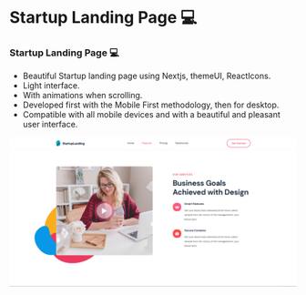 # Startup Landing Page 💻
### Startup Landing Page 💻

- Beautiful Startup landing page using Nextjs, themeUI, ReactIcons.
- Light interface.
- With animations when scrolling.
- Developed first with the Mobile First methodology, then for desktop.
- Compatible with all mobile devices and with a beautiful and pleasant user interface.

![](/preview.png)
